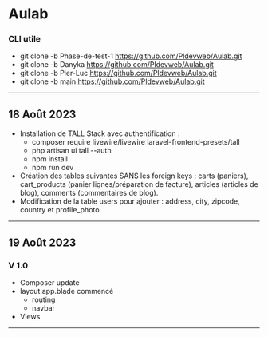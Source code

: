 # Aulab

### CLI utile

- git clone -b Phase-de-test-1 https://github.com/Pldevweb/Aulab.git
- git clone -b Danyka https://github.com/Pldevweb/Aulab.git
- git clone -b Pier-Luc https://github.com/Pldevweb/Aulab.git
- git clone -b main https://github.com/Pldevweb/Aulab.git

---

## 18 Août 2023
- Installation de TALL Stack avec authentification :
    - composer require livewire/livewire laravel-frontend-presets/tall
    - php artisan ui tall --auth
    - npm install
    - npm run dev
- Création des tables suivantes SANS les foreign keys : carts (paniers), cart_products (panier lignes/préparation de facture), articles (articles de blog), comments (commentaires de blog).
- Modification de la table users pour ajouter : address, city, zipcode, country et profile_photo.

---

## 19 Août 2023
### V 1.0

- Composer update
- layout.app.blade commencé
    - routing
    - navbar
- Views  

---
